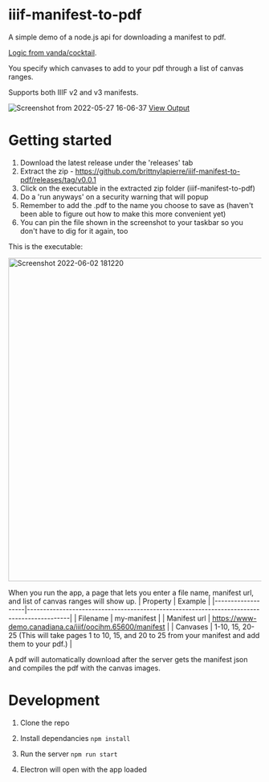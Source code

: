 # iiif-manifest-to-pdf
A simple demo of a node.js api for downloading a manifest to pdf. 

[Logic from vanda/cocktail](https://github.com/vanda/cocktail).

You specify which canvases to add to your pdf through a list of canvas ranges.

Supports both IIIF v2 and v3 manifests.

![Screenshot from 2022-05-27 16-06-37](https://user-images.githubusercontent.com/10541019/170782970-f18262dc-2e9d-40b6-8759-99ba4fd704ab.png)
[View Output](https://drive.google.com/file/d/1GVOtKjUP9UPpWFVyb9hcTUvdDlnHeH2h/view?usp=sharing)

# Getting started

1. Download the latest release under the 'releases' tab
2. Extract the zip - https://github.com/brittnylapierre/iiif-manifest-to-pdf/releases/tag/v0.0.1
3. Click on the executable in the extracted zip folder (iiif-manifest-to-pdf)
4. Do a 'run anyways' on a security warning that will popup
5. Remember to add the .pdf to the name you choose to save as (haven't been able to figure out how to make this more convenient yet)
6. You can pin the file shown in the screenshot to your taskbar so you don't have to dig for it again, too


This is the executable:

<img width="644" alt="Screenshot 2022-06-02 181220" src="https://user-images.githubusercontent.com/10541019/171748034-50dde454-09e9-44b7-bcd2-63663ae2dd7f.png">


When you run the app, a page that lets you enter a file name, manifest url, and list of canvas ranges will show up.
| Property | Example |
|-------------------|-------------------------------------------------------------------------------------------|
| Filename | my-manifest |
| Manifest url | https://www-demo.canadiana.ca/iiif/oocihm.65600/manifest |
| Canvases | 1-10, 15, 20-25 (This will take pages 1 to 10, 15, and 20 to 25 from your manifest and add them to your pdf.) |

A pdf will automatically download after the server gets the manifest json and compiles the pdf with the canvas images.

# Development

1. Clone the repo

2. Install dependancies
`npm install`

3. Run the server
`npm run start`

5. Electron will open with the app loaded
